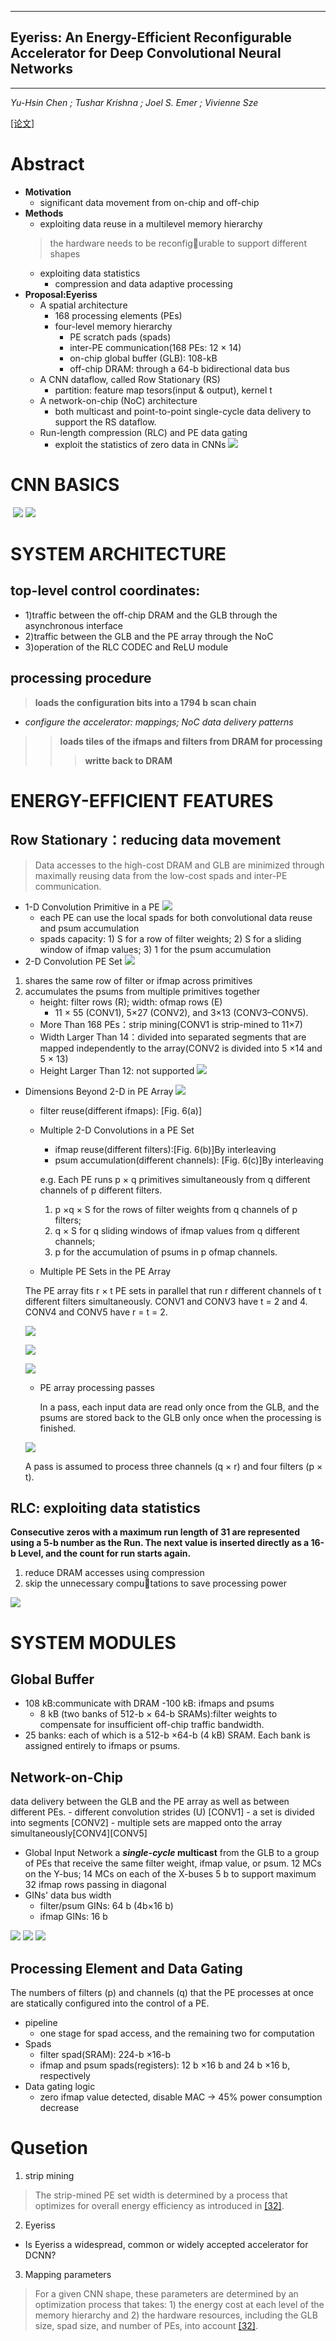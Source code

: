 ----
## Eyeriss: An Energy-Efficient Reconfigurable Accelerator for Deep Convolutional Neural Networks ##
----
*Yu-Hsin Chen  ; Tushar Krishna ; Joel S. Emer ; Vivienne Sze*

[[论文]](https://ieeexplore.ieee.org/document/7738524/)
# Abstract
- **Motivation**
  - significant data movement from on-chip and off-chip
- **Methods**
  - exploiting data reuse in a multilevel memory hierarchy
  > the hardware needs to be reconfig￾urable to support different shapes
  - exploiting data statistics 
    - compression and data adaptive processing 
- **Proposal:Eyeriss**
  - A spatial architecture
    - 168 processing elements (PEs)
    - four-level memory hierarchy
      - PE scratch pads (spads)
      - inter-PE communication(168 PEs: 12 × 14)
      - on-chip global buffer (GLB): 108-kB
      - off-chip DRAM: through a 64-b bidirectional data bus
  - A CNN dataflow, called Row Stationary (RS)
    - partition: feature map tesors(input & output), kernel t
  - A network-on-chip (NoC) architecture
    - both multicast and point-to-point single-cycle data delivery to support the RS dataflow.
  - Run-length compression (RLC) and PE data gating
    - exploit the statistics of zero data in CNNs 
![](https://github.com/PGTKi/ReferencePapersCollecting/blob/master/StudyNotes/xs/pictures/Eyeriss2Eyeriss%20system%20architecture.PNG)
# CNN BASICS
![]()
![](https://github.com/PGTKi/ReferencePapersCollecting/blob/master/StudyNotes/xs/pictures/Eyeriss1Equation%20Computation%20of%20a%20CNN%20layer.PNG)
![](https://github.com/PGTKi/ReferencePapersCollecting/blob/master/StudyNotes/xs/pictures/Eyeriss1Computation%20of%20a%20CNN%20layer.PNG)
# SYSTEM ARCHITECTURE
## top-level control coordinates:
  - 1)traffic between the off-chip DRAM and the GLB through the asynchronous interface
  - 2)traffic between the GLB and the PE array through the NoC
  - 3)operation of the RLC CODEC and ReLU module
## processing procedure
> **loads the configuration bits into a 1794 b scan chain**
   - *configure the accelerator: mappings; NoC data delivery patterns*
>> **loads tiles of the ifmaps and filters from DRAM for processing**
>>> **writte back to DRAM**
# ENERGY-EFFICIENT FEATURES
## Row Stationary：reducing data movement
> Data accesses to the high-cost DRAM and GLB are minimized through maximally reusing data from the low-cost spads and inter-PE communication.
- 1-D Convolution Primitive in a PE
![](https://github.com/PGTKi/ReferencePapersCollecting/blob/master/StudyNotes/xs/pictures/Eyeriss1-D%20convolution%20primitive%20in%20a%20PE.PNG)
  - each PE can use the local spads for both convolutional data reuse and psum accumulation
  - spads capacity: 1) S for a row of filter weights; 2) S for a sliding window of ifmap values; 3) 1 for the psum accumulation
- 2-D Convolution PE Set
![](https://github.com/PGTKi/ReferencePapersCollecting/blob/master/StudyNotes/xs/pictures/Eyeriss2-D%20convolution.PNG)
1) shares the same row of filter or ifmap across primitives 
2) accumulates the psums from multiple primitives together
    - height: filter rows (R);  width: ofmap rows (E)
      - 11 × 55 (CONV1), 5×27 (CONV2), and 3×13 (CONV3–CONV5).
    - More Than 168 PEs：strip mining(CONV1 is strip-mined to 11×7)
    - Width Larger Than 14：divided into separated segments that are mapped independently to the array(CONV2 is divided into 5 ×14 and 5 × 13)
    - Height Larger Than 12: not supported
![](https://github.com/PGTKi/ReferencePapersCollecting/blob/master/StudyNotes/xs/pictures/Eyeriss%20Mapping%20of%20the%20PE%20sets.PNG)
- Dimensions Beyond 2-D in PE Array
![](https://github.com/PGTKi/ReferencePapersCollecting/blob/master/StudyNotes/xs/pictures/Eyeriss%20dimensions%20beyond%202-D.PNG)
  - filter reuse(different ifmaps): [Fig. 6(a)]
  - Multiple 2-D Convolutions in a PE Set
    - ifmap reuse(different filters):[Fig. 6(b)]By interleaving
    - psum accumulation(different channels): [Fig. 6(c)]By interleaving
    
     e.g. Each PE runs p × q primitives simultaneously from q different channels of p different filters. 
    1) p ×q × S for the rows of filter weights from q channels of p filters; 
    2) q × S for q sliding windows of ifmap values from q different channels;
    3) p for the accumulation of psums in p ofmap channels.
  - Multiple PE Sets in the PE Array
  
  The PE array fits r × t PE sets in parallel that run r different channels of t different filters simultaneously. 
  CONV1 and CONV3 have t = 2 and 4. CONV4 and CONV5 have r = t = 2.
   
  ![](https://github.com/PGTKi/ReferencePapersCollecting/blob/master/StudyNotes/xs/pictures/Eyeriss%20Mapping%20of%20the%20PE%20sets.PNG) 
  
  ![](https://github.com/PGTKi/ReferencePapersCollecting/blob/master/StudyNotes/xs/pictures/Eyeriss%20MAPPING%20PARAMETERS.PNG)

  ![](https://github.com/PGTKi/ReferencePapersCollecting/blob/master/StudyNotes/xs/pictures/Eyeriss%20PARAMETERS%20OF%20AlexNet.PNG)
  
  - PE array processing passes
  
    In a pass, each input data are read only once from the GLB, and the psums are stored back to the GLB only once when the processing is finished.
  
  ![](https://github.com/PGTKi/ReferencePapersCollecting/blob/master/StudyNotes/xs/pictures/Eyeriss%20Scheduling%20of%20processing%20passes.PNG)
  
  A pass is assumed to process three channels (q × r) and four filters (p × t).
## RLC: exploiting data statistics
**Consecutive zeros with a maximum run length of 31 are represented using a 5-b number as the Run. The next value is inserted directly as a 16-b Level, and the count for run starts again.**
1) reduce DRAM accesses using compression
2) skip the unnecessary compu￾tations to save processing power

  ![](https://github.com/PGTKi/ReferencePapersCollecting/blob/master/StudyNotes/xs/pictures/Eyeriss%20Encoding%20of%20the%20RLC.PNG)
  
# SYSTEM MODULES
## Global Buffer
- 108 kB:communicate with DRAM
  -100 kB: ifmaps and psums 
  - 8 kB (two banks of 512-b × 64-b SRAMs):filter weights to compensate for insufficient off-chip traffic bandwidth.
- 25 banks: each of which is a 512-b ×64-b (4 kB) SRAM. Each bank is assigned entirely to ifmaps or psums.
## Network-on-Chip
data delivery between the GLB and the PE array as well as between different PEs.
    - different convolution strides (U) [CONV1]
    - a set is divided into segments [CONV2]
    - multiple sets are mapped onto the array simultaneously[CONV4][CONV5]
- Global Input Network
a ***single-cycle* multicast** from the GLB to a group of PEs that receive the same filter weight, ifmap value, or psum.
12 MCs on the Y-bus; 14 MCs on each of the X-buses
5 b to support maximum 32 ifmap rows passing in diagonal
- GINs' data bus width
  - filter/psum GINs: 64 b (4b×16 b)
  - ifmap GINs: 16 b

![](https://github.com/PGTKi/ReferencePapersCollecting/blob/master/StudyNotes/xs/pictures/Eyeriss%20Architecture%20of%20the%20GIN.PNG)
![](https://github.com/PGTKi/ReferencePapersCollecting/blob/master/StudyNotes/xs/pictures/Eyeriss%20ifmap.PNG)
![](https://github.com/PGTKi/ReferencePapersCollecting/blob/master/StudyNotes/xs/pictures/Eyeriss%20Mapping%20of%20the%20PE%20sets.PNG)

## Processing Element and Data Gating

The numbers of filters (p) and channels (q) that the PE processes at once are statically configured into the control of a PE.

- pipeline
  - one stage for spad access, and the remaining two for computation
- Spads
  - filter spad(SRAM): 224-b ×16-b 
  - ifmap and psum spads(registers): 12 b ×16 b and 24 b ×16 b, respectively
- Data gating logic
  - zero ifmap value detected, disable MAC -> 45% power consumption decrease
# Qusetion 
1. strip mining
> The strip-mined PE set width is determined by a process that optimizes for overall energy efficiency as introduced in [[32]](https://ieeexplore.ieee.org/document/7551407).
2. Eyeriss
  - Is Eyeriss a widespread, common or widely accepted accelerator for DCNN?
3. Mapping parameters
> For a given CNN shape, these parameters are determined by an optimization process that takes: 1) the energy cost at each level of the memory hierarchy and 2) the hardware resources, including the GLB size, spad size, and number of PEs, into account [[32]](https://ieeexplore.ieee.org/document/7551407).

